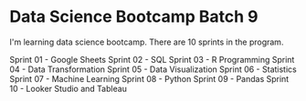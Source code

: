 # Data Science Bootcamp Batch 9

I'm learning data science bootcamp. There are 10 sprints in the program.

Sprint 01 - Google Sheets
Sprint 02 - SQL
Sprint 03 - R Programming
Sprint 04 - Data Transformation 
Sprint 05 - Data Visualization
Sprint 06 - Statistics
Sprint 07 - Machine Learning
Sprint 08 - Python
Sprint 09 - Pandas
Sprint 10 - Looker Studio and Tableau
